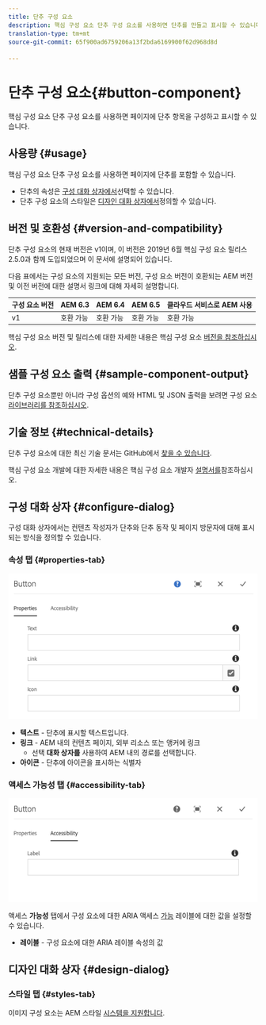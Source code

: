 ```yaml
---
title: 단추 구성 요소
description: 핵심 구성 요소 단추 구성 요소를 사용하면 단추를 만들고 표시할 수 있습니다.
translation-type: tm+mt
source-git-commit: 65f900ad6759206a13f2bda6169900f62d968d8d

---
```



# 단추 구성 요소{#button-component}

핵심 구성 요소 단추 구성 요소를 사용하면 페이지에 단추 항목을 구성하고 표시할 수 있습니다.

## 사용량 {#usage}

핵심 구성 요소 단추 구성 요소를 사용하면 페이지에 단추를 포함할 수 있습니다.

* 단추의 속성은 [구성 대화 상자에서](#configure-dialog)선택할 수 있습니다.
* 단추 구성 요소의 스타일은 [디자인 대화 상자에서](#design-dialog)정의할 수 있습니다.

## 버전 및 호환성 {#version-and-compatibility}

단추 구성 요소의 현재 버전은 v1이며, 이 버전은 2019년 6월 핵심 구성 요소 릴리스 2.5.0과 함께 도입되었으며 이 문서에 설명되어 있습니다.

다음 표에서는 구성 요소의 지원되는 모든 버전, 구성 요소 버전이 호환되는 AEM 버전 및 이전 버전에 대한 설명서 링크에 대해 자세히 설명합니다.

| 구성 요소 버전 | AEM 6.3 | AEM 6.4 | AEM 6.5 | 클라우드 서비스로 AEM 사용 |
|--- |--- |--- |---|---|
| v1 | 호환 가능 | 호환 가능 | 호환 가능 | 호환 가능 |

핵심 구성 요소 버전 및 릴리스에 대한 자세한 내용은 핵심 구성 요소 [버전을 참조하십시오](versions.md).

## 샘플 구성 요소 출력 {#sample-component-output}

단추 구성 요소뿐만 아니라 구성 옵션의 예와 HTML 및 JSON 출력을 보려면 구성 요소 [라이브러리를 참조하십시오](https://adobe.com/go/aem_cmp_library_button).

## 기술 정보 {#technical-details}

단추 구성 요소에 대한 최신 기술 문서는 GitHub에서 [찾을 수 있습니다](https://adobe.com/go/aem_cmp_tech_button_v1).

핵심 구성 요소 개발에 대한 자세한 내용은 핵심 구성 요소 개발자 [설명서를](developing.md)참조하십시오.

## 구성 대화 상자 {#configure-dialog}

구성 대화 상자에서는 컨텐츠 작성자가 단추와 단추 동작 및 페이지 방문자에 대해 표시되는 방식을 정의할 수 있습니다.

### 속성 탭 {#properties-tab}

![](assets/screen-shot-2019-08-29-12.19.32.png)

* **텍스트** - 단추에 표시할 텍스트입니다.
* **링크** - AEM 내의 컨텐츠 페이지, 외부 리소스 또는 앵커에 링크
   * 선택 **대화 상자를** 사용하여 AEM 내의 경로를 선택합니다.
* **아이콘** - 단추에 아이콘을 표시하는 식별자

### 액세스 가능성 탭 {#accessibility-tab}

![](assets/screen-shot-2019-08-29-12.19.43.png)

액세스 **가능성** 탭에서 구성 요소에 대한 ARIA 액세스 [가능](https://www.w3.org/WAI/standards-guidelines/aria/) 레이블에 대한 값을 설정할 수 있습니다.

* **레이블** - 구성 요소에 대한 ARIA 레이블 속성의 값

## 디자인 대화 상자 {#design-dialog}

### 스타일 탭 {#styles-tab}

이미지 구성 요소는 AEM 스타일 [시스템을 지원합니다](authoring.md#component-styling).
